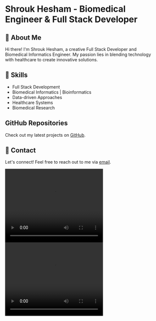 # Shrouk Hesham - Biomedical Engineer & Full Stack Developer

## 🌸 About Me

Hi there! I'm Shrouk Hesham, a creative Full Stack Developer and Biomedical Informatics Engineer. My passion lies in blending technology with healthcare to create innovative solutions.

## 🚀 Skills

- Full Stack Development
- Biomedical Informatics | Bioinformatics
- Data-driven Approaches
- Healthcare Systems
- Biomedical Research

## GitHub Repositories

Check out my latest projects on [GitHub](https://github.com/SHrouk-Hesh).

## 💌 Contact

Let's connect! Feel free to reach out to me via [email](Shr.Hesham@nu.edu.eg).

<video width="320" height="240" controls>
  <source src="https://cdnl.iconscout.com/lottie/premium/preview-watermark/female-web-developer-7362399-6031664.mp4" type="video/mp4">
  Your browser does not support the video tag.
</video>

<video width="320" height="240" controls>
  <source src="https://cdnl.iconscout.com/lottie/premium/preview-watermark/female-developer-working-on-web-development-4733536-3938556.mp4" type="video/mp4">
  Your browser does not support the video tag.
</video>
